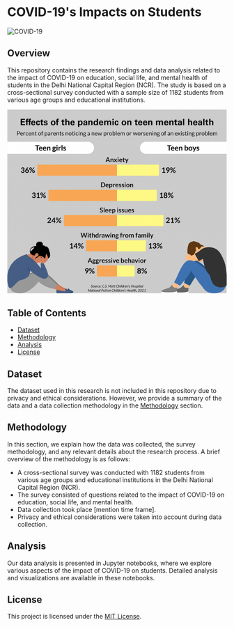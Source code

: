 # COVID-19's Impacts on Students

![COVID-19](https://img.shields.io/badge/COVID--19-Impact%20Study-blue)

## Overview

This repository contains the research findings and data analysis related to the impact of COVID-19 on education, social life, and mental health of students in the Delhi National Capital Region (NCR). The study is based on a cross-sectional survey conducted with a sample size of 1182 students from various age groups and educational institutions.

![impacts](https://github.com/Ahmad10Raza/Covid-19-s-Impacts-On-Student/blob/master/imp.png)

## Table of Contents

- [Dataset](#dataset)
- [Methodology](#methodology)
- [Analysis](#analysis)
- [License](#license)

## Dataset

The dataset used in this research is not included in this repository due to privacy and ethical considerations. However, we provide a summary of the data and a data collection methodology in the [Methodology](#methodology) section.

## Methodology

In this section, we explain how the data was collected, the survey methodology, and any relevant details about the research process. A brief overview of the methodology is as follows:

- A cross-sectional survey was conducted with 1182 students from various age groups and educational institutions in the Delhi National Capital Region (NCR).
- The survey consisted of questions related to the impact of COVID-19 on education, social life, and mental health.
- Data collection took place [mention time frame].
- Privacy and ethical considerations were taken into account during data collection.

## Analysis

Our data analysis is presented in Jupyter notebooks, where we explore various aspects of the impact of COVID-19 on students. Detailed analysis and visualizations are available in these notebooks.

## License

This project is licensed under the [MIT License](LICENSE).
